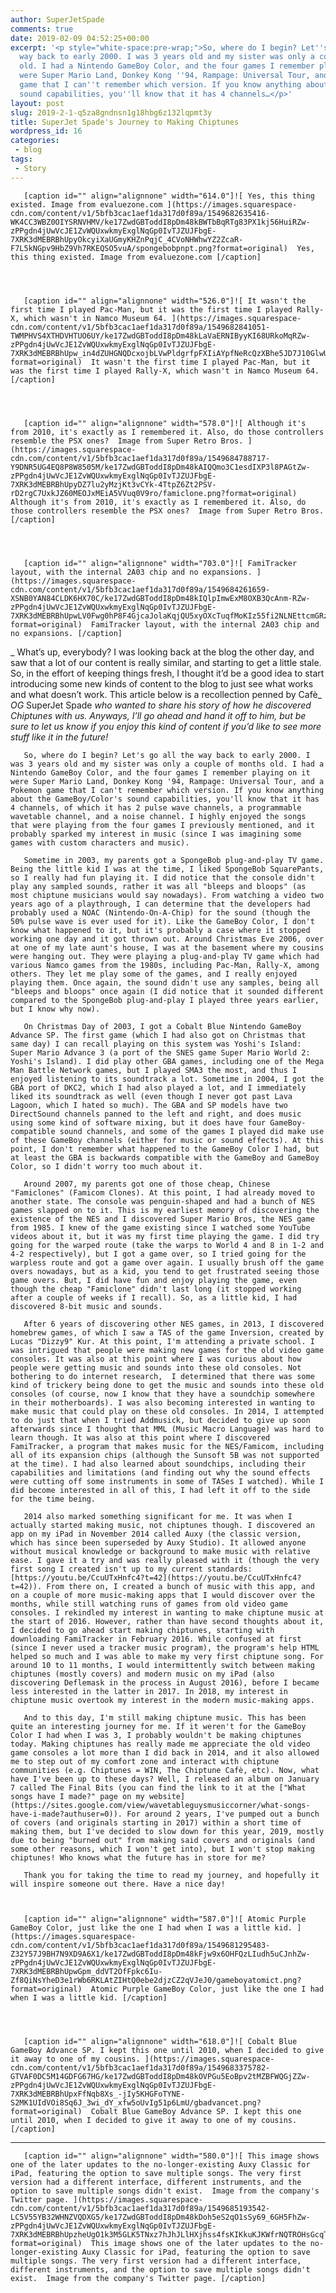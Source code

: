 ```yaml
---
author: SuperJetSpade
comments: true
date: 2019-02-09 04:52:25+00:00
excerpt: '<p style="white-space:pre-wrap;">So, where do I begin? Let''s go all the
  way back to early 2000. I was 3 years old and my sister was only a couple of months
  old. I had a Nintendo GameBoy Color, and the four games I remember playing on it
  were Super Mario Land, Donkey Kong ''94, Rampage: Universal Tour, and a Pokemon
  game that I can''t remember which version. If you know anything about the GameBoy/Color''s
  sound capabilities, you''ll know that it has 4 channels…</p>'
layout: post
slug: 2019-2-1-q5za8gndnsn1g18hbg6z132lqpmt3y
title: SuperJet Spade's Journey to Making Chiptunes
wordpress_id: 16
categories:
 - blog
tags:
 - Story
---
```



  
       [caption id="" align="alignnone" width="614.0"]![ Yes, this thing existed. Image from evaluezone.com ](https://images.squarespace-cdn.com/content/v1/5bfb3cac1aef1da317d0f89a/1549682635416-WK4CC3WBZ0OIYSRNVHMV/ke17ZwdGBToddI8pDm48kBWTbBqRTg83PX1kj56HuiRZw-zPPgdn4jUwVcJE1ZvWQUxwkmyExglNqGp0IvTJZUJFbgE-7XRK3dMEBRBhUpyOkcyiXaUGmyKHZnPqjC_4CVoNHWhwYZ2ZcaR-F7L5kNGpv9HbZ9Vh7RKEQSO5vuA/spongebobpnpt.png?format=original)  Yes, this thing existed. Image from evaluezone.com [/caption] 
  


  
       [caption id="" align="alignnone" width="526.0"]![ It wasn't the first time I played Pac-Man, but it was the first time I played Rally-X, which wasn't in Namco Museum 64. ](https://images.squarespace-cdn.com/content/v1/5bfb3cac1aef1da317d0f89a/1549682841051-TWMPHVS4XTHDVHTUO6UY/ke17ZwdGBToddI8pDm48kLaVaERNIByyKI68URkoMqRZw-zPPgdn4jUwVcJE1ZvWQUxwkmyExglNqGp0IvTJZUJFbgE-7XRK3dMEBRBhUpw_in4dZUHGNQDcxojbLVwPldgrfpFXIiAYpfNeRcQzXBhe5JD7J10GlwUsIOLX0gw/namcopnpt.png?format=original)  It wasn't the first time I played Pac-Man, but it was the first time I played Rally-X, which wasn't in Namco Museum 64. [/caption] 
  


  
       [caption id="" align="alignnone" width="578.0"]![ Although it's from 2010, it's exactly as I remembered it. Also, do those controllers resemble the PSX ones?  Image from Super Retro Bros. ](https://images.squarespace-cdn.com/content/v1/5bfb3cac1aef1da317d0f89a/1549684788717-Y9DNR5UG4EQ8P8W8505M/ke17ZwdGBToddI8pDm48kAIQQmo3C1esdIXP3l8PAGtZw-zPPgdn4jUwVcJE1ZvWQUxwkmyExglNqGp0IvTJZUJFbgE-7XRK3dMEBRBhUpyDZ7lu2yMzjKt3vCYk-4TtpZ6Zt2PSV-rD2rgC7UxkJZ60MEOJxMEiA5VVuq0V9ro/famiclone.png?format=original)  Although it's from 2010, it's exactly as I remembered it. Also, do those controllers resemble the PSX ones?  Image from Super Retro Bros. [/caption] 
  


  
       [caption id="" align="alignnone" width="703.0"]![ FamiTracker layout, with the internal 2A03 chip and no expansions. ](https://images.squarespace-cdn.com/content/v1/5bfb3cac1aef1da317d0f89a/1549684261659-XSNB0YAN84CLDK6HX70C/ke17ZwdGBToddI8pDm48kIQlpImwExM8OXB3QcAnm-RZw-zPPgdn4jUwVcJE1ZvWQUxwkmyExglNqGp0IvTJZUJFbgE-7XRK3dMEBRBhUpwLV0Fwg0hP8F4GjcaJolaKqjQU5xyOXcTuqfMoKIz55fi2NLNEttcmGRzoEjnDlS4/famitracker2.png?format=original)  FamiTracker layout, with the internal 2A03 chip and no expansions. [/caption] 
  


 
   

 

 
   

 


_        What’s up, everybody? I was looking back at the blog the other day, and saw that a lot of our content is really similar, and starting to get a little stale. So, in the effort of keeping things fresh, I thought it’d be a good idea to start introducing some new kinds of content to the blog to just see what works and what doesn’t work. This article below is a recollection penned by Cafè_ _OG_ SuperJet Spade _who wanted to share his story of how he discovered Chiptunes with us. Anyways, I’ll go ahead and hand it off to him, but be sure to let us know if you enjoy this kind of content if you’d like to see more stuff like it in the future!_

       So, where do I begin? Let's go all the way back to early 2000. I was 3 years old and my sister was only a couple of months old. I had a Nintendo GameBoy Color, and the four games I remember playing on it were Super Mario Land, Donkey Kong '94, Rampage: Universal Tour, and a Pokemon game that I can't remember which version. If you know anything about the GameBoy/Color's sound capabilities, you'll know that it has 4 channels, of which it has 2 pulse wave channels, a programmable wavetable channel, and a noise channel. I highly enjoyed the songs that were playing from the four games I previously mentioned, and it probably sparked my interest in music (since I was imagining some games with custom characters and music). 

       Sometime in 2003, my parents got a SpongeBob plug-and-play TV game. Being the little kid I was at the time, I liked SpongeBob SquarePants, so I really had fun playing it. I did notice that the console didn't play any sampled sounds, rather it was all "bleeps and bloops" (as most chiptune musicians would say nowadays). From watching a video two years ago of a playthrough, I can determine that the developers had probably used a NOAC (Nintendo-On-A-Chip) for the sound (though the 50% pulse wave is ever used for it). Like the GameBoy Color, I don't know what happened to it, but it's probably a case where it stopped working one day and it got thrown out. Around Christmas Eve 2006, over at one of my late aunt's house, I was at the basement where my cousins were hanging out. They were playing a plug-and-play TV game which had various Namco games from the 1980s, including Pac-Man, Rally-X, among others. They let me play some of the games, and I really enjoyed playing them. Once again, the sound didn't use any samples, being all "bleeps and bloops" once again (I did notice that it sounded different compared to the SpongeBob plug-and-play I played three years earlier, but I know why now). 

       On Christmas Day of 2003, I got a Cobalt Blue Nintendo GameBoy Advance SP. The first game (which I had also got on Christmas that same day) I can recall playing on this system was Yoshi's Island: Super Mario Advance 3 (a port of the SNES game Super Mario World 2: Yoshi's Island). I did play other GBA games, including one of the Mega Man Battle Network games, but I played SMA3 the most, and thus I enjoyed listening to its soundtrack a lot. Sometime in 2004, I got the GBA port of DKC2, which I had also played a lot, and I immediately liked its soundtrack as well (even though I never got past Lava Lagoon, which I hated so much). The GBA and SP models have two DirectSound channels panned to the left and right, and does music using some kind of software mixing, but it does have four GameBoy-compatible sound channels, and some of the games I played did make use of these GameBoy channels (either for music or sound effects). At this point, I don't remember what happened to the GameBoy Color I had, but at least the GBA is backwards compatible with the GameBoy and GameBoy Color, so I didn't worry too much about it. 

       Around 2007, my parents got one of those cheap, Chinese "Famiclones" (Famicom Clones). At this point, I had already moved to another state. The console was penguin-shaped and had a bunch of NES games slapped on to it. This is my earliest memory of discovering the existence of the NES and I discovered Super Mario Bros, the NES game from 1985. I knew of the game existing since I watched some YouTube videos about it, but it was my first time playing the game. I did try going for the warped route (take the warps to World 4 and 8 in 1-2 and 4-2 respectively), but I got a game over, so I tried going for the warpless route and got a game over again. I usually brush off the game overs nowadays, but as a kid, you tend to get frustrated seeing those game overs. But, I did have fun and enjoy playing the game, even though the cheap "Famiclone" didn't last long (it stopped working after a couple of weeks if I recall). So, as a little kid, I had discovered 8-bit music and sounds. 

       After 6 years of discovering other NES games, in 2013, I discovered homebrew games, of which I saw a TAS of the game Inversion, created by Lucas "Dizzy9" Kur. At this point, I'm attending a private school. I was intrigued that people were making new games for the old video game consoles. It was also at this point where I was curious about how people were getting music and sounds into these old consoles. Not bothering to do internet research,  I determined that there was some kind of trickery being done to get the music and sounds into these old consoles (of course, now I know that they have a soundchip somewhere in their motherboards). I was also becoming interested in wanting to make music that could play on these old consoles. In 2014, I attempted to do just that when I tried Addmusick, but decided to give up soon afterwards since I thought that MML (Music Macro Language) was hard to learn though. It was also at this point where I discovered FamiTracker, a program that makes music for the NES/Famicom, including all of its expansion chips (although the Sunsoft 5B was not supported at the time). I had also learned about soundchips, including their capabilities and limitations (and finding out why the sound effects were cutting off some instruments in some of TASes I watched). While I did become interested in all of this, I had left it off to the side for the time being. 

       2014 also marked something significant for me. It was when I actually started making music, not chiptunes though. I discovered an app on my iPad in November 2014 called Auxy (the classic version, which has since been superseded by Auxy Studio). It allowed anyone without musical knowledge or background to make music with relative ease. I gave it a try and was really pleased with it (though the very first song I created isn't up to my current standards: [https://youtu.be/CcuUTxHnfc4?t=42](https://youtu.be/CcuUTxHnfc4?t=42)). From there on, I created a bunch of music with this app, and on a couple of more music-making apps that I would discover over the months, while still watching runs of games from old video game consoles. I rekindled my interest in wanting to make chiptune music at the start of 2016. However, rather than have second thoughts about it, I decided to go ahead start making chiptunes, starting with downloading FamiTracker in February 2016. While confused at first (since I never used a tracker music program), the program's help HTML helped so much and I was able to make my very first chiptune song. For around 10 to 11 months, I would intermittently switch between making chiptunes (mostly covers) and modern music on my iPad (also discovering Deflemask in the process in August 2016), before I became less interested in the latter in 2017. In 2018, my interest in chiptune music overtook my interest in the modern music-making apps.

       And to this day, I'm still making chiptune music. This has been quite an interesting journey for me. If it weren't for the GameBoy Color I had when I was 3, I probably wouldn't be making chiptunes today. Making chiptunes has really made me appreciate the old video game consoles a lot more than I did back in 2014, and it also allowed me to step out of my comfort zone and interact with chiptune communities (e.g. Chiptunes = WIN, The Chiptune Cafè, etc). Now, what have I've been up to these days? Well, I released an album on January 7 called The Final Bits (you can find the link to it at the ["What songs have I made?" page on my website](https://sites.google.com/view/wavetableguysmusiccorner/what-songs-have-i-made?authuser=0)). For around 2 years, I've pumped out a bunch of covers (and originals starting in 2017) within a short time of making them, but I've decided to slow down for this year, 2019, mostly due to being "burned out" from making said covers and originals (and some other reasons, which I won't get into), but I won't stop making chiptunes! Who knows what the future has in store for me? 

       Thank you for taking the time to read my journey, and hopefully it will inspire someone out there. Have a nice day! 


  
       [caption id="" align="alignnone" width="587.0"]![ Atomic Purple GameBoy Color, just like the one I had when I was a little kid. ](https://images.squarespace-cdn.com/content/v1/5bfb3cac1aef1da317d0f89a/1549681295483-Z32Y57J9BH7N9XD9A6X1/ke17ZwdGBToddI8pDm48kFjw9x6OHFQzLIudh5uCJnhZw-zPPgdn4jUwVcJE1ZvWQUxwkmyExglNqGp0IvTJZUJFbgE-7XRK3dMEBRBhUpwGpm_ddVT2OfFpkc6Iu-Zf8QiNsYheD3e1rWb6RKLAtZIHtQ0ebe2djzCZ2qVJeJ0/gameboyatomict.png?format=original)  Atomic Purple GameBoy Color, just like the one I had when I was a little kid. [/caption] 
  


  
       [caption id="" align="alignnone" width="618.0"]![ Cobalt Blue GameBoy Advance SP. I kept this one until 2010, when I decided to give it away to one of my cousins. ](https://images.squarespace-cdn.com/content/v1/5bfb3cac1aef1da317d0f89a/1549683375782-GTVAF0DC5M14GDFG67HG/ke17ZwdGBToddI8pDm48kOVPGu5EoBpv2tMZBFWQGjZZw-zPPgdn4jUwVcJE1ZvWQUxwkmyExglNqGp0IvTJZUJFbgE-7XRK3dMEBRBhUpxFfNqb8Xs_-jIy5KHGFoTYNE-S2MK1UIdVOi8Sq6J_3wi_dY_xfw5oUvIg51p6LmU/gbadvancet.png?format=original)  Cobalt Blue GameBoy Advance SP. I kept this one until 2010, when I decided to give it away to one of my cousins. [/caption] 
  


 
   

 


* * *


  
       [caption id="" align="alignnone" width="580.0"]![ This image shows one of the later updates to the no-longer-existing Auxy Classic for iPad, featuring the option to save multiple songs. The very first version had a different interface, different instruments, and the option to save multiple songs didn't exist.  Image from the company's Twitter page. ](https://images.squarespace-cdn.com/content/v1/5bfb3cac1aef1da317d0f89a/1549685193542-LC5V55YB32WHNZVQDXG5/ke17ZwdGBToddI8pDm48kDoh5eS2qO1sSy69_6GH5FhZw-zPPgdn4jUwVcJE1ZvWQUxwkmyExglNqGp0IvTJZUJFbgE-7XRK3dMEBRBhUpzheUgO1k3M5GLK5TNxz7hJhJLlHXjhss4fsKIKkuKJKWfrNQTROHsGcqTG1TUMWUk/musicmaker.png?format=original)  This image shows one of the later updates to the no-longer-existing Auxy Classic for iPad, featuring the option to save multiple songs. The very first version had a different interface, different instruments, and the option to save multiple songs didn't exist.  Image from the company's Twitter page. [/caption]
